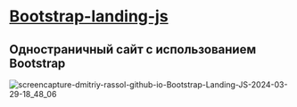 # [Bootstrap-landing-js](https://dmitriy-rassol.github.io/Bootstrap-Landing-JS/)

## Одностраничный сайт с использованием Bootstrap
![screencapture-dmitriy-rassol-github-io-Bootstrap-Landing-JS-2024-03-29-18_48_06](https://github.com/Dmitriy-Rassol/Bootstrap-Landing-JS/assets/52157280/157ccf52-9b7b-4659-b37d-36959faf1b6b)
